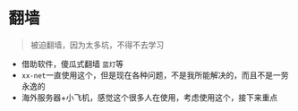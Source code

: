 # 翻墙

> 被迫翻墙，因为太多坑，不得不去学习
+ 借助软件，傻瓜式翻墙 `蓝灯`等
+ `xx-net`一直使用这个，但是现在各种问题，不是我所能解决的，而且不是一劳永逸的
+ 海外服务器+小飞机，感觉这个很多人在使用，考虑使用这个，接下来重点